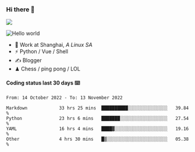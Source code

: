 ### Hi there 👋
![](https://komarev.com/ghpvc/?username=Xuhandsome)


<img src="https://github-readme-stats.vercel.app/api?username=XuHandsome&show_icons=true&theme=merko" alt="Hello world">

<br/>

- 🍻  Work at Shanghai, _A Linux SA_
- ⚡  Python / Vue / Shell
- ✍️  Blogger
- ♟  Chess / ping pong / LOL

#### Coding status last 30 days ⌨️

<!--START_SECTION:waka-->

```text
From: 14 October 2022 - To: 13 November 2022

Markdown            33 hrs 25 mins  ██████████░░░░░░░░░░░░░░░   39.84 %
Python              23 hrs 6 mins   ███████░░░░░░░░░░░░░░░░░░   27.54 %
YAML                16 hrs 4 mins   ████▓░░░░░░░░░░░░░░░░░░░░   19.16 %
Other               4 hrs 30 mins   █▒░░░░░░░░░░░░░░░░░░░░░░░   05.38 %
```

<!--END_SECTION:waka-->
